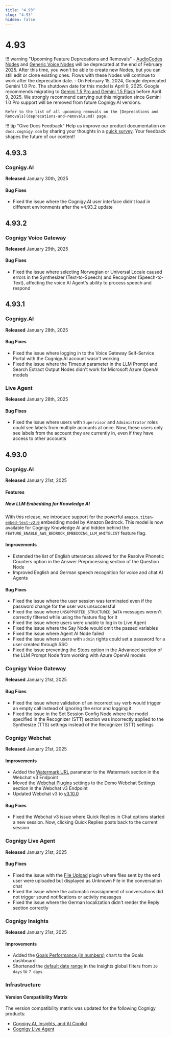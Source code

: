 ```yaml
---
title: "4.93"
slug: "4.93"
hidden: false
---
```


# 4.93

!!! warning "Upcoming Feature Deprecations and Removals"
    - [AudioCodes Nodes](../ai/build/node-reference/voice/audiocodes/overview.md) and [Generic Voice Nodes](../ai/build/node-reference/voice/generic/overview.md) will be deprecated at the end of February 2025. After this time, you won't be able to create new Nodes, but you can still edit or clone existing ones.
      Flows with these Nodes will continue to work after the deprecation date.
    - On February 15, 2024, Google deprecated Gemini 1.0 Pro. The shutdown date for this model is April 9, 2025. Google recommends migrating to [Gemini 1.5 Pro and Gemini 1.5 Flash](https://cloud.google.com/vertex-ai/generative-ai/docs/deprecations/gemini-1.0-pro) before April 9, 2025.
      We strongly recommend carrying out this migration since Gemini 1.0 Pro support will be removed from future Cognigy.AI versions.

    Refer to the list of all upcoming removals on the [Deprecations and Removals](deprecations-and-removals.md) page.

!!! tip "Give Docs Feedback"
    Help us improve our product documentation on `docs.cognigy.com` by sharing your thoughts in a [quick survey](https://forms.office.com/e/xnqneVasp2). Your feedback shapes the future of our content!

## 4.93.3

### Cognigy.AI

**Released** January 30th, 2025

#### Bug Fixes

- Fixed the issue where the Cognigy.AI user interface didn't load in different environments after the v4.93.2 update

## 4.93.2

### Cognigy Voice Gateway

**Released** January 29th, 2025

#### Bug Fixes

- Fixed the issue where selecting Norwegian or Universal Locale caused errors in the Synthesizer (Text-to-Speech) and Recognizer (Speech-to-Text), affecting the voice AI Agent's ability to process speech and respond

## 4.93.1

### Cognigy.AI

**Released** January 28th, 2025

#### Bug Fixes

- Fixed the issue where logging in to the Voice Gateway Self-Service Portal with the Cognigy.AI account wasn't working
- Fixed the issue where the Timeout parameter in the LLM Prompt and Search Extract Output Nodes didn't work for Microsoft Azure OpenAI models

### Live Agent

**Released** January 28th, 2025

#### Bug Fixes

- Fixed the issue where users with `Supervisor` and `Administrator` roles could see labels from multiple accounts at once. Now, these users only see labels from the account they are currently in, even if they have access to other accounts

## 4.93.0

### Cognigy.AI

**Released** January 21st, 2025

#### Features

##### New LLM Embedding for Knowledge AI

With this release, we introduce support for the powerful [`amazon.titan-embed-text-v2:0`](../ai/empower/llms/model-support-by-feature.md) embedding model by Amazon Bedrock. This model is now available for Cognigy Knowledge AI and hidden behind the `FEATURE_ENABLE_AWS_BEDROCK_EMBEDDING_LLM_WHITELIST` feature flag.

#### Improvements

- Extended the list of English utterances allowed for the Resolve Phonetic Counters option in the Answer Preprocessing section of the Question Node
- Improved English and German speech recognition for voice and chat AI Agents

#### Bug Fixes

- Fixed the issue where the user session was terminated even if the password change for the user was unsuccessful
- Fixed the issue where `UNSUPPORTED_STRUCTURED_DATA` messages weren't correctly filtered while using the feature flag for it
- Fixed the issue where users were unable to log in to Live Agent
- Fixed the issue where the Say Node would omit the passed variables
- Fixed the issue where Agent AI Node failed
- Fixed the issue where users with `admin` rights could set a password for a user created through SSO
- Fixed the issue preventing the Stops option in the Advanced section of the LLM Prompt Node from working with Azure OpenAI models

### Cognigy Voice Gateway

**Released** January 21st, 2025

#### Bug Fixes

- Fixed the issue where validation of an incorrect `say` verb would trigger an empty call instead of ignoring the error and logging it
- Fixed the issue in the Set Session Config Node where the model specified in the Recognizer (STT) section was incorrectly applied to the Synthesize (TTS) settings instead of the Recognizer (STT) settings

### Cognigy Webchat

**Released** January 21st, 2025

#### Improvements

- Added the [Watermark URL](../webchat/v3/configuration.md#watermark) parameter to the Watermark section in the Webchat v3 Endpoint
- Moved the [Webchat Plugins](../webchat/v3/configuration.md#webchat-plugins) settings to the Demo Webchat Settings section in the Webchat v3 Endpoint
- Updated Webchat v3 to [v3.10.0](https://github.com/Cognigy/Webchat/releases/tag/v3.10.0)

#### Bug Fixes

- Fixed the Webchat v3 issue where Quick Replies in Chat options started a new session. Now, clicking Quick Replies posts back to the current session

### Cognigy Live Agent

**Released** January 21st, 2025

#### Bug Fixes

- Fixed the issue with the [File Upload](../live-agent/conversation/send-reply.md#request-a-file-upload) plugin where files sent by the end user were uploaded but displayed as Unknown File in the conversation chat
- Fixed the issue where the automatic reassignment of conversations did not trigger sound notifications or activity messages
- Fixed the issue where the German localization didn't render the Reply section correctly

### Cognigy Insights

**Released** January 21st, 2025

#### Improvements

- Added the [Goals Performance (in numbers)](../insights/reports/goals.md) chart to the Goals dashboard
- Shortened the [default date range](../insights/global-filters.md) in the Insights global filters from `30 days` to `7 days`

### Infrastructure

#### Version Compatibility Matrix

The version compatibility matrix was updated for the following Cognigy products:

- [Cognigy.AI, Insights, and AI Copilot](../ai/installation/version-compatibility-matrix.md)
- [Cognigy Live Agent](../live-agent/installation/deployment/version-compatibility-matrix.md)
